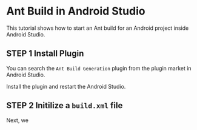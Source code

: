# Ant Build in Android Studio
This tutorial shows how to start an Ant build for an Android project inside Android Studio.

## STEP 1 Install Plugin
You can search the `Ant Build Generation` plugin from the plugin market in Android Studio.

Install the plugin and restart the Android Studio.

## STEP 2 Initilize a `build.xml` file
Next, we 
